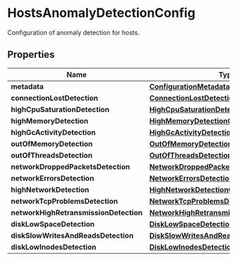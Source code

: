 

# HostsAnomalyDetectionConfig

Configuration of anomaly detection for hosts.

## Properties

| Name | Type | Description | Notes |
|------------ | ------------- | ------------- | -------------|
|**metadata** | [**ConfigurationMetadata**](ConfigurationMetadata.md) |  |  [optional] |
|**connectionLostDetection** | [**ConnectionLostDetectionConfig**](ConnectionLostDetectionConfig.md) |  |  |
|**highCpuSaturationDetection** | [**HighCpuSaturationDetectionConfig**](HighCpuSaturationDetectionConfig.md) |  |  |
|**highMemoryDetection** | [**HighMemoryDetectionConfig**](HighMemoryDetectionConfig.md) |  |  |
|**highGcActivityDetection** | [**HighGcActivityDetectionConfig**](HighGcActivityDetectionConfig.md) |  |  |
|**outOfMemoryDetection** | [**OutOfMemoryDetectionConfig**](OutOfMemoryDetectionConfig.md) |  |  |
|**outOfThreadsDetection** | [**OutOfThreadsDetectionConfig**](OutOfThreadsDetectionConfig.md) |  |  |
|**networkDroppedPacketsDetection** | [**NetworkDroppedPacketsDetectionConfig**](NetworkDroppedPacketsDetectionConfig.md) |  |  |
|**networkErrorsDetection** | [**NetworkErrorsDetectionConfig**](NetworkErrorsDetectionConfig.md) |  |  |
|**highNetworkDetection** | [**HighNetworkDetectionConfig**](HighNetworkDetectionConfig.md) |  |  |
|**networkTcpProblemsDetection** | [**NetworkTcpProblemsDetectionConfig**](NetworkTcpProblemsDetectionConfig.md) |  |  |
|**networkHighRetransmissionDetection** | [**NetworkHighRetransmissionDetectionConfig**](NetworkHighRetransmissionDetectionConfig.md) |  |  |
|**diskLowSpaceDetection** | [**DiskLowSpaceDetectionConfig**](DiskLowSpaceDetectionConfig.md) |  |  |
|**diskSlowWritesAndReadsDetection** | [**DiskSlowWritesAndReadsDetectionConfig**](DiskSlowWritesAndReadsDetectionConfig.md) |  |  |
|**diskLowInodesDetection** | [**DiskLowInodesDetectionConfig**](DiskLowInodesDetectionConfig.md) |  |  |



